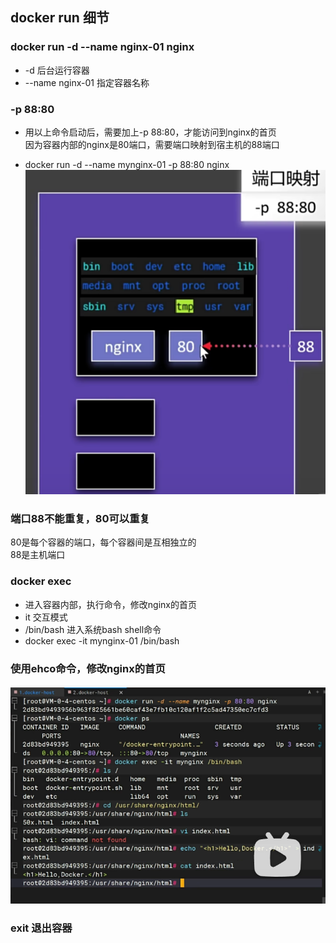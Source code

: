## docker run 细节

### docker run -d --name nginx-01 nginx
- -d 后台运行容器
- --name nginx-01 指定容器名称

### -p 88:80
- 用以上命令启动后，需要加上-p 88:80，才能访问到nginx的首页  
因为容器内部的nginx是80端口，需要端口映射到宿主机的88端口  

- docker run -d --name mynginx-01 -p 88:80 nginx
![](./images/docker-09-01.png)

### 端口88不能重复，80可以重复
80是每个容器的端口，每个容器间是互相独立的  
88是主机端口

### docker exec
- 进入容器内部，执行命令，修改nginx的首页
- it 交互模式  
- /bin/bash 进入系统bash shell命令
- docker exec -it mynginx-01 /bin/bash

### 使用ehco命令，修改nginx的首页
![](./images/docker-09-02.png)

### exit 退出容器